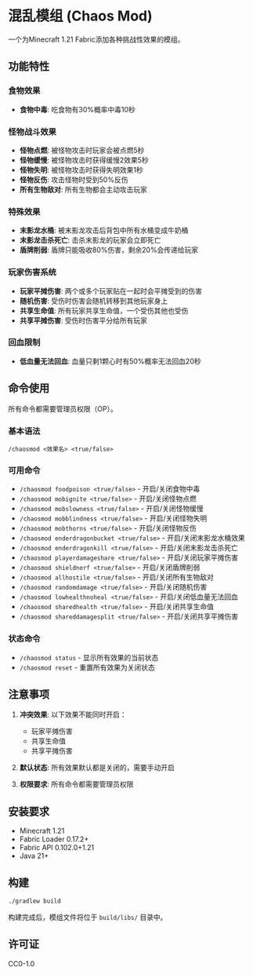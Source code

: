 # 混乱模组 (Chaos Mod)

一个为Minecraft 1.21 Fabric添加各种挑战性效果的模组。

## 功能特性

### 食物效果
- **食物中毒**: 吃食物有30%概率中毒10秒

### 怪物战斗效果
- **怪物点燃**: 被怪物攻击时玩家会被点燃5秒
- **怪物缓慢**: 被怪物攻击时获得缓慢2效果5秒
- **怪物失明**: 被怪物攻击时获得失明效果1秒
- **怪物反伤**: 攻击怪物时受到50%反伤
- **所有生物敌对**: 所有生物都会主动攻击玩家

### 特殊效果
- **末影龙水桶**: 被末影龙攻击后背包中所有水桶变成牛奶桶
- **末影龙击杀死亡**: 击杀末影龙的玩家会立即死亡
- **盾牌削弱**: 盾牌只能吸收80%伤害，剩余20%会传递给玩家

### 玩家伤害系统
- **玩家平摊伤害**: 两个或多个玩家贴在一起时会平摊受到的伤害
- **随机伤害**: 受伤时伤害会随机转移到其他玩家身上
- **共享生命值**: 所有玩家共享生命值，一个受伤其他也受伤
- **共享平摊伤害**: 受伤时伤害平分给所有玩家

### 回血限制
- **低血量无法回血**: 血量只剩1颗心时有50%概率无法回血20秒

## 命令使用

所有命令都需要管理员权限（OP）。

### 基本语法
```
/chaosmod <效果名> <true/false>
```

### 可用命令
- `/chaosmod foodpoison <true/false>` - 开启/关闭食物中毒
- `/chaosmod mobignite <true/false>` - 开启/关闭怪物点燃
- `/chaosmod mobslowness <true/false>` - 开启/关闭怪物缓慢
- `/chaosmod mobblindness <true/false>` - 开启/关闭怪物失明
- `/chaosmod mobthorns <true/false>` - 开启/关闭怪物反伤
- `/chaosmod enderdragonbucket <true/false>` - 开启/关闭末影龙水桶效果
- `/chaosmod enderdragonkill <true/false>` - 开启/关闭末影龙击杀死亡
- `/chaosmod playerdamageshare <true/false>` - 开启/关闭玩家平摊伤害
- `/chaosmod shieldnerf <true/false>` - 开启/关闭盾牌削弱
- `/chaosmod allhostile <true/false>` - 开启/关闭所有生物敌对
- `/chaosmod randomdamage <true/false>` - 开启/关闭随机伤害
- `/chaosmod lowhealthnoheal <true/false>` - 开启/关闭低血量无法回血
- `/chaosmod sharedhealth <true/false>` - 开启/关闭共享生命值
- `/chaosmod shareddamagesplit <true/false>` - 开启/关闭共享平摊伤害

### 状态命令
- `/chaosmod status` - 显示所有效果的当前状态
- `/chaosmod reset` - 重置所有效果为关闭状态

## 注意事项

1. **冲突效果**: 以下效果不能同时开启：
   - 玩家平摊伤害
   - 共享生命值
   - 共享平摊伤害

2. **默认状态**: 所有效果默认都是关闭的，需要手动开启

3. **权限要求**: 所有命令都需要管理员权限

## 安装要求

- Minecraft 1.21
- Fabric Loader 0.17.2+
- Fabric API 0.102.0+1.21
- Java 21+

## 构建

```bash
./gradlew build
```

构建完成后，模组文件将位于 `build/libs/` 目录中。

## 许可证

CC0-1.0